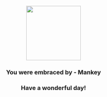 <p align="center">
    <img src="https://raw.githubusercontent.com/PokeAPI/sprites/master/sprites/pokemon/56.png" width="150" height="150">
</p>
<h3 align="center">You were embraced by - <b>Mankey</b></h3>
<h3 align="center">Have a wonderful day!</h3>
